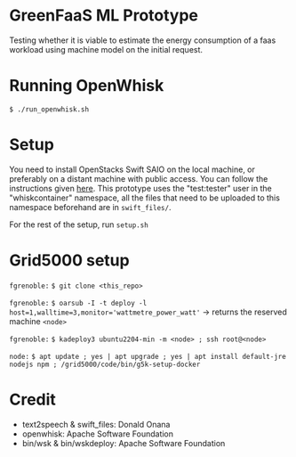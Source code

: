 # GreenFaaS ML Prototype
Testing whether it is viable to estimate the energy consumption of a faas workload using machine model on the initial request.

# Running OpenWhisk

    $ ./run_openwhisk.sh

# Setup
You need to install OpenStacks Swift SAIO on the local machine, or preferably on a distant machine with public access. You can follow the instructions given [here](https://docs.openstack.org/swift/latest/development_saio.html). This prototype uses the "test:tester" user in the "whiskcontainer" namespace, all the files that need to be uploaded to this namespace beforehand are in `swift_files/`.

For the rest of the setup, run `setup.sh`

# Grid5000 setup
`fgrenoble:` `$ git clone <this_repo>`

`fgrenoble:` `$ oarsub -I -t deploy -l host=1,walltime=3,monitor='wattmetre_power_watt'` -> returns the reserved machine `<node>`

`fgrenoble:` `$ kadeploy3 ubuntu2204-min -m <node> ; ssh root@<node>`

`node:` `$ apt update ; yes | apt upgrade ; yes | apt install default-jre nodejs npm ; /grid5000/code/bin/g5k-setup-docker`

# Credit
- text2speech & swift_files: Donald Onana
- openwhisk: Apache Software Foundation
- bin/wsk & bin/wskdeploy: Apache Software Foundation 
